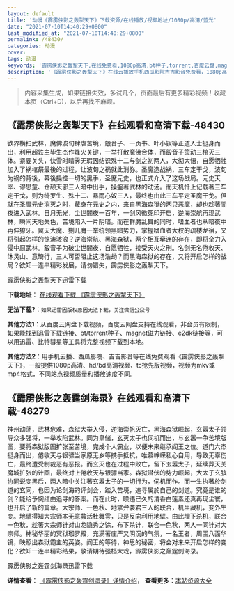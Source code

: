 ```yaml
---
layout: default
title: '动漫《霹雳侠影之轰掣天下》下载资源/在线播放/视频地址/1080p/高清/蓝光'
date: "2021-07-10T14:40:29+0800"
last_modified_at: "2021-07-10T14:40:29+0800"
permalink: /48430/
categories: 动漫
cover:
tags: 动漫
keywords: '霹雳侠影之轰掣天下,在线免费看,1080p高清,bt种子,torrent,百度云盘,magnet,磁力链,迅雷下载资源'
description: '《霹雳侠影之轰掣天下》在线云播放手机西瓜影院吉吉影音免费看，1080p高清bd/hd未删减完整版和tc抢先枪版，mkv/mp4格式，附带bt/torrent种子、magnet/磁力链、百度云盘、网盘资源迅雷下载链接'
---
```


>内容采集生成，如果链接失效，多试几个，页面最后有更多精彩视频！收藏本页（Ctrl+D)，以后再找不麻烦。


## 《霹雳侠影之轰掣天下》在线观看和高清下载-48430

欲界横扫武林，魔佛波旬肆虐苦境，鷇音子、一页书、叶小钗等正道人士挺身而出，利用超轶主毕生杰作烽火关键，一举打散魔佛合体，而鷇音子策动三棺灭三体。紧要关头，快雪时晴霁无瑕因结识殊十二与剑之初两人，大彻大悟，自愿牺牲加入了祸棺祭最後的过程，让波旬之祸就此消弥。圣魔造战祸，三车定干戈，波旬为祸的背後，幕後操控一切的黑手，圣魔元史，也正式介入了这场战局。元史天宰、谬思童、仓颉天邪三人暗中出手，操盤著武林的动汤。而天机忏上记载著三车定干戈，则为绮罗生、殊十二、暴雨心奴三人，最终也由此三车平定圣魔干戈。但就在圣魔元史消灭之时，藏身在元史之内，来自黑海森狱的两只恶魔，却也趁著闇夜进入武林。日月无光，尘世闇夜一百年，一剑风徽死印开启，逆海崇航再现武林，瞬间天地失色，苦境陷入一片阴暗。而在群魔乱舞的同时，嗜血者也从暗夜中再伸獠牙。翼天大魔、猘儿魔一举统领黑暗势力，掌握嗜血者大权的疏楼龙宿，又将引起怎样的惊涛骇浪？逆海崇航、黑海森狱，两个相互牵连的存在，即将全力入侵中原武林。鷇音子为破尘世闇夜，自愿牺牲，接受天火之刑。名剑无名倦收天、沐灵山、意琦行，三人可否阻止这场浩劫？而黑海森狱的存在，又将开启怎样的战局？欲知一连串精彩发展，请勿错失，霹雳侠影之轰掣天下。</p>


霹雳侠影之轰掣天下迅雷下载

**下载地址**： [在线观看下载 《霹雳侠影之轰掣天下》](https://www.993dy.com//vod-detail-id-5198.html) 


**无法下载?**：`如果迅雷因版权原因无法下载，关注微信公众号 `

**其他方法1**：从百度云网盘下载视频，百度云网盘支持在线观看，非会员有限制，如果能找到迅雷下载链接、bt/torrent种子、magnet磁力链接、e2dk链接等，可以用迅雷、比特彗星等工具将完整视频下载到本地。

**其他方法2**：用手机云播、西瓜影院、吉吉影音等在线免费观看《霹雳侠影之轰掣天下》，一般提供1080p高清、hd/bd高清视频、tc抢先版视频，视频为mkv或mp4格式，不同站点视频质量和播放速度不同。


## 《霹雳侠影之轰霆剑海录》在线观看和高清下载-48279

神州动荡，武林危难，森狱大举入侵，逆海崇帆灭亡，黑海森狱崛起，玄嚣太子领导众多强将，一举攻陷武林。同为皇储，玄灭太子也伺机而出，与玄嚣一争苦境版图，要将森狱版图扩张至苦境，完成个人霸业，以便未来继承阎王之位。道门六杰挺身而出，倦收天与银骠当家原无乡等携手抵抗，唯慕峥嵘私心自用，导致无辜伤亡，最终遭受制裁恶有恶报。而玄灭也在过程中败亡，留下玄嚣太子，延续葬天关魔城扩张的计画，最终对上倦收天与银骠当家。森狱潜伏的势力崛起，大太子玄膑协同蜕变黑后，两人暗中关注著玄嚣太子的一切行为，伺机而作。而一生执著於剑道的玄同，也因为论剑海的评剑会，踏入苦境，追寻属於自己的剑道。究竟是谁的剑？能给予惋红曲追寻的答案。而在此时，睽违已久的清香白莲素还真再现尘寰，也开启了新的篇章。大宗师、一色秋、地擘弁袭君三人的联合，机里藏机，变外生变。地擘得知大宗师本无意救活杜舞雩，只是反向利用地擘。由此埋下杀机，联合一色秋，趁著大宗师针对山龙隐秀之馀，布下杀计，联合一色秋，两人一同针对大宗师。神秘华丽的冥狱珈罗殿，充满著庄严又阴沉的气氛，一名王者，周围八面华镜，映照出森狱霸主的英姿。阎王的等待，神思的秘密，将会对未来开启怎样的变化？欲知一连串精彩结果，敬请期待强档大戏，霹雳侠影之轰霆剑海录。</p>


霹雳侠影之轰霆剑海录迅雷下载

**详情查看**： [《霹雳侠影之轰霆剑海录》详情介绍](/movie/48279/)， **查看更多**：[本站资源大全](/movie/t/all/)

